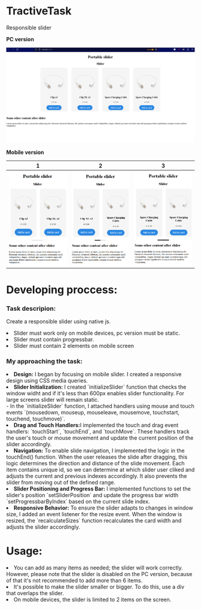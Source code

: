 # TractiveTask

<p>Responsible slider</p>
<b>PC version</b>

![alt text](https://github.com/Feshior-WEB/PortableSlider/blob/main/github_images/pc-screenshot.PNG?raw=true?raw=true)

<b>Mobile version</b>

|                                                         1                                                         |                                                         2                                                         |                                                         3                                                         |
| :---------------------------------------------------------------------------------------------------------------: | :---------------------------------------------------------------------------------------------------------------: | :---------------------------------------------------------------------------------------------------------------: |
| ![alt text](https://github.com/Feshior-WEB/PortableSlider/blob/main/github_images/phone1-screenshot.PNG?raw=true) | ![alt text](https://github.com/Feshior-WEB/PortableSlider/blob/main/github_images/phone2-screenshot.PNG?raw=true) | ![alt text](https://github.com/Feshior-WEB/PortableSlider/blob/main/github_images/phone3-screenshot.PNG?raw=true) |

<h1>Developing proccess:</h1>
<h3>Task descripion:</h3>
<p>Create a responsible slider using native js. 
    <li>Slider must work only on mobile devices, pc version must be static.</li>
    <li>Slider must contain progressbar.</li>
    <li>Slider must contain 2 elements on mobile screen</li>
</p>
<h3>My approaching the task:</h3>
<li><b>Design:</b> I began by focusing on mobile slider. I created a responsive design using CSS media queries.</li>
<li><b>Slider Initialization:</b> I created `initializeSlider` function that checks the window widht and if it's less than 600px enables slider functionality. For large screens slider will remain static.<br>
  - In the `initializeSlider` function, I attached handlers using mouse and touch events `(mousedown, mouseup, mouseleave, mousemove, touchstart, touchend, touchmove)`.</i>
</li>

<li><b>Drag and Touch Handlers:</b>I implemented the touch and drag event handlers: `touchStart`, `touchEnd`, and `touchMove`. These handlers track the user's touch or mouse movement and update the current position of the slider accordingly.</li>
<li><b> Navigation:</b> To enable slide navigation, I implemented the logic in the touchEnd() function. When the user releases the slide after dragging, this logic determines the direction and distance of the slide movement. Each item contains unique id, so we can determine at which slider user cliked and adjusts the current and previous indexes accordingly. It also prevents the slider from moving out of the defined range.
<li><b>Slider Positioning and Progress Bar:</b> I implemented functions to set the slider's position `setSliderPosition` and update the progress bar width `setProgressbarByIndex` based on the current slide index.</li>
<li><b>Responsive Behavior:</b> To ensure the slider adapts to changes in window size, I added an event listener for the resize event. When the window is resized, the `recalculateSizes` function recalculates the card width and adjusts the slider accordingly.</li>

<h1>Usage:</h1>
<li>You can add as many items as needed; the slider will work correctly. However, please note that the slider is disabled on the PC version, because of that it's not recommended to add more than 6 items.</li>
<li>It's possible to make the slider smaller or bigger. To do this, use a div that overlaps the slider.</li>
<li>On mobile devices, the slider is limited to 2 items on the screen.</li>
